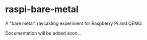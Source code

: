 raspi-bare-metal
================

A "bare metal" raycasting experiment for Raspberry Pi and QEMU. 

Documentation will be added soon...
